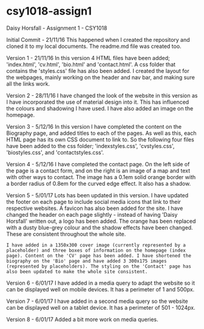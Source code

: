 # csy1018-assign1
Daisy Horsfall - Assignment 1 - CSY1018


Initial Commit - 21/11/16
	This happened when I created the repository and cloned it to my local documents. The readme.md file was created too.

Version 1 - 21/11/16
	In this version 4 HTML files have been added; 'index.html', 'cv.html', 'bio.html' and 'contact.html'.
	A css folder that contains the 'styles.css' file has also been added. I created the layout for the webpages, mainly working on the header and nav bar, and making sure all the links work.

Version 2 - 28/11/16
	I have changed the look of the website in this version as I have incorporated the use of material design into it. This has influenced the colours and shadowing I have used. I have also added an image on the homepage.

Version 3 - 5/12/16
	In this version I have completed the content on the Biography page, and added titles to each of the pages. As well as this, each HTML page has its own CSS document to link to. So the following four files have been added to the css folder; 'indexstyles.css', 'cvstyles.css', 'biostyles.css', and 'contactstyles.css'.

Version 4 - 5/12/16
	I have completed the contact page. On the left side of the page is a contact form, and on the right is an image of a map and text with other ways to contact. The image has a 0.1em solid orange border with a border radius of 0.8em for the curved edge effect. It also has a shadow.

Version 5 - 5/01/17
	Lots has been updated in this version. I have updated the footer on each page to include social media icons that link to their respective websites. A favicon has also been added for the site. I have changed the header on each page slightly - instead of having 'Daisy Horsfall' written out, a logo has been added. The orange has been replaced with a dusty blue-grey colour and the shadow effects have been changed. These are consistent throughout the whole site.

	I have added in a 1350x300 cover image (currently represented by a placeholder) and three boxes of information on the homepage (index page). Content on the 'CV' page has been added. I have shortened the biography on the 'Bio' page and have added 3 300x175 images (represented by placeholders). The styling on the 'Contact' page has also been updated to make the whole site consistent.

Version 6 - 6/01/17
	I have added in a media query	to adapt the website so it can be displayed well on mobile devices. It has a perimeter of 1 and 500px.

Version 7 - 6/01/17
	I have added in a second media query so the website can be displayed well on a tablet device. It has a perimeter of 501 - 1024px.

Version 8 - 6/01/17
	Added a bit more work on media queries.
